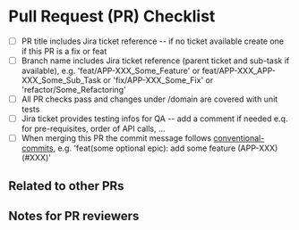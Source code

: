 # Pull Request (PR) Checklist

- [ ] PR title includes Jira ticket reference -- if no ticket available create one if this PR is a fix or feat
- [ ] Branch name includes Jira ticket reference (parent ticket and sub-task if available), e.g. 'feat/APP-XXX_Some_Feature' or feat/APP-XXX_APP-XXX_Some_Sub_Task or 'fix/APP-XXX_Some_Fix' or 'refactor/Some_Refactoring'
- [ ] All PR checks pass and changes under /domain are covered with unit tests
- [ ] Jira ticket provides testing infos for QA -- add a comment if needed e.q. for pre-requisites, order of API calls, ...
- [ ] When merging this PR the commit message follows [conventional-commits](https://www.conventionalcommits.org/en/v1.0.0/#summary), e.g. 'feat(some optional epic): add some feature (APP-XXX) (#XXX)'

## Related to other PRs

## Notes for PR reviewers
